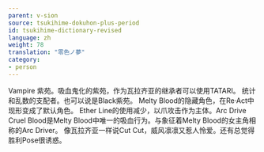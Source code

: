```yaml
---
parent: v-sion
source: tsukihime-dokuhon-plus-period
id: tsukihime-dictionary-revised
language: zh
weight: 78
translation: "零色ノ夢"
category:
- person
---
```


Vampire 紫苑。吸血鬼化的紫苑，作为瓦拉齐亚的继承者可以使用TATARI。
统计和乱数的支配者。也可以说是Black紫苑。
Melty Blood的隐藏角色，在Re·Act中现形变成了默认角色。
Ether Line的使用减少，以爪攻击作为主体。Arc Drive Cruel Blood是Melty Blood中唯一的吸血行为。与象征着Melty Blood的女主角相称的Arc Driver。
像瓦拉齐亚一样说Cut Cut，威风凛凛又惹人怜爱。还有总觉得胜利Pose很诱惑。

